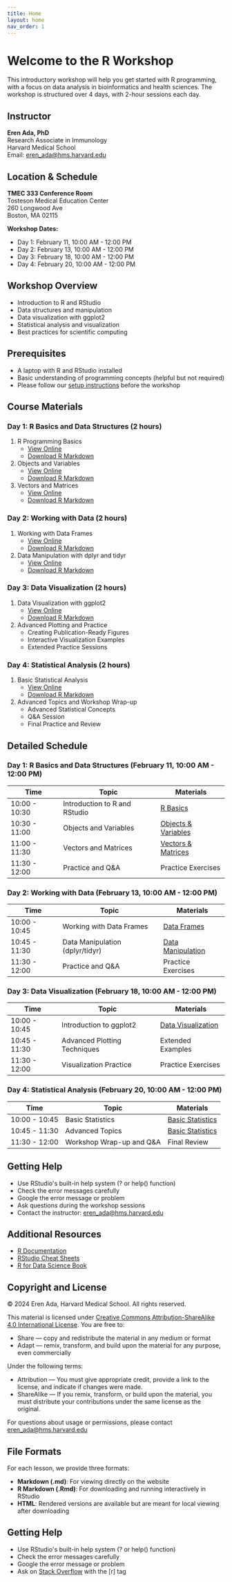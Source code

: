 ```yaml
---
title: Home
layout: home
nav_order: 1
---
```


# Welcome to the R Workshop

This introductory workshop will help you get started with R programming, with a focus on data analysis in bioinformatics and health sciences. The workshop is structured over 4 days, with 2-hour sessions each day.

## Instructor

**Eren Ada, PhD**  
Research Associate in Immunology  
Harvard Medical School  
Email: eren_ada@hms.harvard.edu

## Location & Schedule

**TMEC 333 Conference Room**  
Tosteson Medical Education Center  
260 Longwood Ave  
Boston, MA 02115

**Workshop Dates:**
- Day 1: February 11, 10:00 AM - 12:00 PM
- Day 2: February 13, 10:00 AM - 12:00 PM
- Day 3: February 18, 10:00 AM - 12:00 PM
- Day 4: February 20, 10:00 AM - 12:00 PM

## Workshop Overview

- Introduction to R and RStudio
- Data structures and manipulation
- Data visualization with ggplot2
- Statistical analysis and visualization
- Best practices for scientific computing

## Prerequisites

- A laptop with R and RStudio installed
- Basic understanding of programming concepts (helpful but not required)
- Please follow our [setup instructions](setup.md) before the workshop

## Course Materials

### Day 1: R Basics and Data Structures (2 hours)
1. R Programming Basics 
   - [View Online](class-materials/r_basics.md)
   - [Download R Markdown](class-materials/r_basics.Rmd)
2. Objects and Variables
   - [View Online](class-materials/objects-variables.md)
   - [Download R Markdown](class-materials/objects-variables.Rmd)
3. Vectors and Matrices
   - [View Online](class-materials/vectors-matrices.md)
   - [Download R Markdown](class-materials/vectors-matrices.Rmd)

### Day 2: Working with Data (2 hours)
1. Working with Data Frames
   - [View Online](class-materials/data-frames.md)
   - [Download R Markdown](class-materials/data-frames.Rmd)
2. Data Manipulation with dplyr and tidyr
   - [View Online](class-materials/data-manipulation.md)
   - [Download R Markdown](class-materials/data-manipulation.Rmd)

### Day 3: Data Visualization (2 hours)
1. Data Visualization with ggplot2
   - [View Online](class-materials/data-visualization.md)
   - [Download R Markdown](class-materials/data-visualization.Rmd)
2. Advanced Plotting and Practice
   - Creating Publication-Ready Figures
   - Interactive Visualization Examples
   - Extended Practice Sessions

### Day 4: Statistical Analysis (2 hours)
1. Basic Statistical Analysis
   - [View Online](class-materials/basic-statistics.md)
   - [Download R Markdown](class-materials/basic-statistics.Rmd)
2. Advanced Topics and Workshop Wrap-up
   - Advanced Statistical Concepts
   - Q&A Session
   - Final Practice and Review

## Detailed Schedule

### Day 1: R Basics and Data Structures (February 11, 10:00 AM - 12:00 PM)
| Time | Topic | Materials |
|------|-------|-----------|
| 10:00 - 10:30 | Introduction to R and RStudio | [R Basics](class-materials/r_basics.md) |
| 10:30 - 11:00 | Objects and Variables | [Objects & Variables](class-materials/objects-variables.md) |
| 11:00 - 11:30 | Vectors and Matrices | [Vectors & Matrices](class-materials/vectors-matrices.md) |
| 11:30 - 12:00 | Practice and Q&A | Practice Exercises |

### Day 2: Working with Data (February 13, 10:00 AM - 12:00 PM)
| Time | Topic | Materials |
|------|-------|-----------|
| 10:00 - 10:45 | Working with Data Frames | [Data Frames](class-materials/data-frames.md) |
| 10:45 - 11:30 | Data Manipulation (dplyr/tidyr) | [Data Manipulation](class-materials/data-manipulation.md) |
| 11:30 - 12:00 | Practice and Q&A | Practice Exercises |

### Day 3: Data Visualization (February 18, 10:00 AM - 12:00 PM)
| Time | Topic | Materials |
|------|-------|-----------|
| 10:00 - 10:45 | Introduction to ggplot2 | [Data Visualization](class-materials/data-visualization.md) |
| 10:45 - 11:30 | Advanced Plotting Techniques | Extended Examples |
| 11:30 - 12:00 | Visualization Practice | Practice Exercises |

### Day 4: Statistical Analysis (February 20, 10:00 AM - 12:00 PM)
| Time | Topic | Materials |
|------|-------|-----------|
| 10:00 - 10:45 | Basic Statistics | [Basic Statistics](class-materials/basic-statistics.md) |
| 10:45 - 11:30 | Advanced Topics | [Basic Statistics](class-materials/basic-statistics.md#advanced-topics) |
| 11:30 - 12:00 | Workshop Wrap-up and Q&A | Final Review |

## Getting Help

- Use RStudio's built-in help system (? or help() function)
- Check the error messages carefully
- Google the error message or problem
- Ask questions during the workshop sessions
- Contact the instructor: eren_ada@hms.harvard.edu

## Additional Resources

- [R Documentation](https://cran.r-project.org/doc/manuals/r-release/R-intro.html)
- [RStudio Cheat Sheets](https://www.rstudio.com/resources/cheatsheets/)
- [R for Data Science Book](https://r4ds.had.co.nz/)

## Copyright and License

© 2024 Eren Ada, Harvard Medical School. All rights reserved.

This material is licensed under [Creative Commons Attribution-ShareAlike 4.0 International License](https://creativecommons.org/licenses/by-sa/4.0/). You are free to:
- Share — copy and redistribute the material in any medium or format
- Adapt — remix, transform, and build upon the material for any purpose, even commercially

Under the following terms:
- Attribution — You must give appropriate credit, provide a link to the license, and indicate if changes were made.
- ShareAlike — If you remix, transform, or build upon the material, you must distribute your contributions under the same license as the original.

For questions about usage or permissions, please contact eren_ada@hms.harvard.edu

## File Formats

For each lesson, we provide three formats:
- **Markdown (.md)**: For viewing directly on the website
- **R Markdown (.Rmd)**: For downloading and running interactively in RStudio
- **HTML**: Rendered versions are available but are meant for local viewing after downloading

## Getting Help

- Use RStudio's built-in help system (? or help() function)
- Check the error messages carefully
- Google the error message or problem
- Ask on [Stack Overflow](https://stackoverflow.com/questions/tagged/r) with the [r] tag 